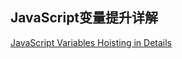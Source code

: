 ## JavaScript变量提升详解

[JavaScript Variables Hoisting in Details](https://dmitripavlutin.com/javascript-hoisting-in-details/)
